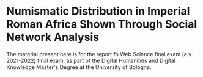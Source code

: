 # Numismatic Distribution in Imperial Roman Africa Shown Through Social Network Analysis

The material present here is for the report fo Web Science final exam (a.y. 2021-2022)  final exam, as part of the Digital Humanities and Digital Knowledge Master's Degree at the University of Bologna.
